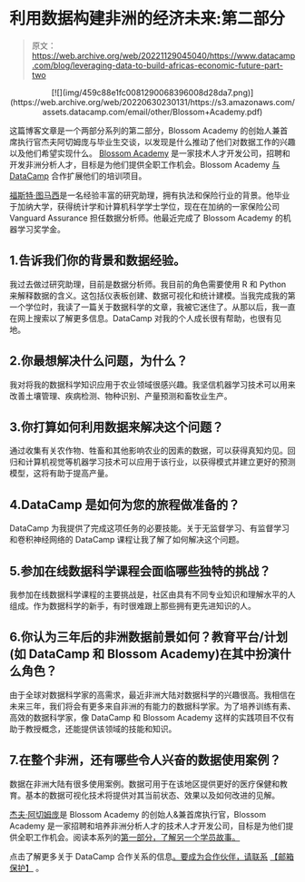 # 利用数据构建非洲的经济未来:第二部分

> 原文：<https://web.archive.org/web/20221129045040/https://www.datacamp.com/blog/leveraging-data-to-build-africas-economic-future-part-two>

<center>[![](img/459c88e1fc0081290068396008d28da7.png)](https://web.archive.org/web/20220630230131/https://s3.amazonaws.com/assets.datacamp.com/email/other/Blossom+Academy.pdf)</center>

这篇博客文章是一个两部分系列的第二部分，Blossom Academy 的创始人兼首席执行官杰夫阿切姆庞与毕业生交谈，以发现是什么推动了他们对数据工作的兴趣以及他们希望实现什么。 [Blossom Academy](https://web.archive.org/web/20220630230131/https://www.blossomacademy.co/) 是一家技术人才开发公司，招聘和开发非洲分析人才，目标是为他们提供全职工作机会。Blossom Academy [与 DataCamp](https://web.archive.org/web/20220630230131/https://s3.amazonaws.com/assets.datacamp.com/email/other/Blossom+Academy.pdf) 合作扩展他们的培训项目。

[福斯特·图马西](https://web.archive.org/web/20220630230131/https://www.linkedin.com/in/foster-twumasi-365798122/)是一名经验丰富的研究助理，拥有执法和保险行业的背景。他毕业于加纳大学，获得统计学和计算机科学学士学位，现在在加纳的一家保险公司 Vanguard Assurance 担任数据分析师。他最近完成了 Blossom Academy 的机器学习奖学金。

## 1.告诉我们你的背景和数据经验。

我过去做过研究助理，目前是数据分析师。我目前的角色需要使用 R 和 Python 来解释数据的含义。这包括仪表板创建、数据可视化和统计建模。当我完成我的第一个学位时，我读了一篇关于数据科学的文章，我被它迷住了。从那以后，我一直在网上搜索以了解更多信息。DataCamp 对我的个人成长很有帮助，也很有见地。

## 2.你最想解决什么问题，为什么？

我对将我的数据科学知识应用于农业领域很感兴趣。我坚信机器学习技术可以用来改善土壤管理、疾病检测、物种识别、产量预测和畜牧业生产。

## 3.你打算如何利用数据来解决这个问题？

通过收集有关农作物、牲畜和其他影响农业的因素的数据，可以获得真知灼见。回归和计算机视觉等机器学习技术可以应用于该行业，以获得模式并建立更好的预测模型，这将有助于提高产量。

## 4.DataCamp 是如何为您的旅程做准备的？

DataCamp 为我提供了完成这项任务的必要技能。关于无监督学习、有监督学习和卷积神经网络的 DataCamp 课程让我了解了如何解决这个问题。

## 5.参加在线数据科学课程会面临哪些独特的挑战？

我参加在线数据科学课程的主要挑战是，社区由具有不同专业知识和理解水平的人组成。作为数据科学的新手，有时很难跟上那些拥有更先进知识的人。

## 6.你认为三年后的非洲数据前景如何？教育平台/计划(如 DataCamp 和 Blossom Academy)在其中扮演什么角色？

由于全球对数据科学家的高需求，最近非洲大陆对数据科学的兴趣很高。我相信在未来三年，我们将会有更多来自非洲的有能力的数据科学家。为了培养训练有素、高效的数据科学家，像 DataCamp 和 Blossom Academy 这样的实践项目不仅有助于教授概念，还能提供该领域的技能和知识。

## 7.在整个非洲，还有哪些令人兴奋的数据使用案例？

数据在非洲大陆有很多使用案例。数据可用于在该地区提供更好的医疗保健和教育。基本的数据可视化技术将提供对其当前状态、效果以及如何改进的见解。

[杰夫·阿切姆庞](https://web.archive.org/web/20220630230131/https://www.linkedin.com/in/jephthahacheampong/)是 Blossom Academy 的创始人&兼首席执行官，Blossom Academy 是一家招聘和培养非洲分析人才的技术人才开发公司，目标是为他们提供全职工作机会。阅读本系列的[第一部分，了解另一个学员故事。](https://web.archive.org/web/20220630230131/https://www.datacamp.com/community/blog/blossom-academy-q-a-part-1)

点击了解更多关于 DataCamp 合作关系的信息[。要成为合作伙伴，请联系](https://web.archive.org/web/20220630230131/https://www.datacamp.com/community/blog/free-datacamp-subscriptions) [【邮箱保护】](/web/20220630230131/https://www.datacamp.com/cdn-cgi/l/email-protection#67000e11020610061e270306130604060a174904080a) 。